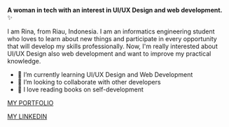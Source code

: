 **A woman in tech with an interest in UI/UX Design and web development.** ✨ 

I am Rina, from Riau, Indonesia. I am an informatics engineering student who loves to learn about new things and participate in every opportunity that will develop my skills professionally. Now, I'm really interested about UI/UX Design also web development and want to improve my practical knowledge.

- 🌱 I’m currently learning UI/UX Design and Web Development
- 👯 I’m looking to collaborate with other developers
- 📖 I love reading books on self-development


[MY PORTFOLIO](https://drive.google.com/file/d/1CEgxPEc60AStgll81Bi8m0r9-xmTjZju/view?usp=sharing)

[MY LINKEDIN](https://www.linkedin.com/in/rinaayunabila)
<!--
- 🤔 I’m looking for help with ...
- 💬 Ask me about ...
- 📫 How to reach me: ...
- 😄 Pronouns: ...
- ⚡ Fun fact: ...
-->

